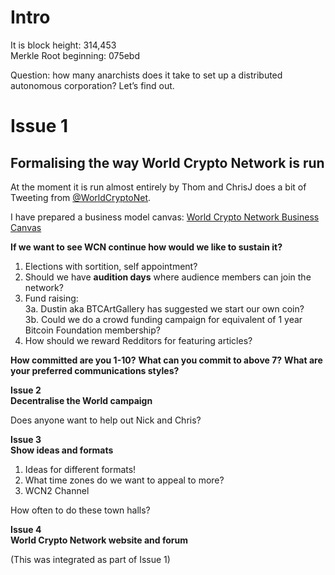 
# Intro

It is block height: 314,453  
Merkle Root beginning: 075ebd  

Question: how many anarchists does it take to set up a distributed autonomous corporation? Let’s find out.

# Issue 1
## Formalising the way World Crypto Network is run

At the moment it is run almost entirely by Thom and ChrisJ does a bit of Tweeting from [@WorldCryptoNet](https://twitter.com/WorldCryptoNet). 

I have prepared a business model canvas: [World Crypto Network Business Canvas](https://docs.google.com/a/chrisellis.me/drawings/d/1XXcYtlBHdC7JuXHJ-yYxWagiGxreHY4d_qf0vkZK3dM/edit)

**If we want to see WCN continue how would we like to sustain it?**  
1. Elections with sortition, self appointment?  
2. Should we have **audition days** where audience members can join the network?  
3. Fund raising:  
		3a. Dustin aka BTCArtGallery has suggested we start our own coin?  
		3b. Could we do a crowd funding campaign for equivalent of 1 year Bitcoin Foundation membership?  
4. How should we reward Redditors for featuring articles?

**How committed are you 1-10?**
**What can you commit to above 7?**
**What are your preferred communications styles?**

**Issue 2**  
**Decentralise the World campaign**

Does anyone want to help out Nick and Chris?

**Issue 3**  
**Show ideas and formats**

1. Ideas for different formats!
2. What time zones do we want to appeal to more?
3. WCN2 Channel

How often to do these town halls?

**Issue 4**  
**World Crypto Network website and forum**

(This was integrated as part of Issue 1)





























